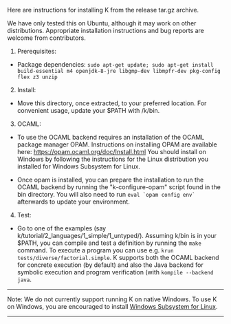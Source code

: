 <!-- Copyright (c) 2012-2018 K Team. All Rights Reserved. -->
Here are instructions for installing K from the release tar.gz archive.

We have only tested this on Ubuntu, although it may work on other distributions.
Appropriate installation instructions and bug reports are welcome from contributors.

1. Prerequisites:
  * Package dependencies:
    `sudo apt-get update; sudo apt-get install build-essential m4 openjdk-8-jre libgmp-dev libmpfr-dev pkg-config flex z3 unzip`

2. Install:
  * Move this directory, once extracted, to your preferred location.  For convenient usage,
    update your $PATH with <preferred-location>/k/bin.

3. OCAML:
  * To use the OCAML backend requires an installation of the OCAML package
    manager OPAM. Instructions on installing OPAM are available here:
    https://opam.ocaml.org/doc/Install.html
    You should install on Windows by following the instructions for the
    Linux distribution you installed for Windows Subsystem for Linux.
    
  * Once opam is installed, you can prepare the installation to run
    the OCAML backend by running the "k-configure-opam" script found
    in the bin directory. You will also need to run ``eval `opam config env` ``
    afterwards to update your environment.

4. Test:
  * Go to one of the examples (say k/tutorial/2_languages/1_simple/1_untyped/).
    Assuming k/bin is in your $PATH, you can compile and test a definition by running
    the `make` command.
    To execute a program you can use e.g. `krun tests/diverse/factorial.simple`.
    K supports both the OCAML backend for concrete execution (by default) and
    also the Java backend for symbolic execution and program verification (with
    `kompile --backend java`.

--------------------------------------------------------------------------

Note: We do not currently support running K on native Windows. To use K on
Windows, you are encouraged to install
[Windows Subsystem for Linux](https://docs.microsoft.com/en-us/windows/wsl/install-win10).

--------------------------------------------------------------------------
